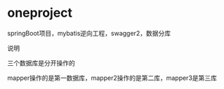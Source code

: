 # oneproject
springBoot项目，mybatis逆向工程，swagger2，数据分库

说明

三个数据库是分开操作的

mapper操作的是第一数据库，mapper2操作的是第二库，mapper3是第三库
